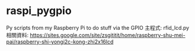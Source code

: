 raspi_pygpio
============

Py scripts from my Raspberry Pi to do stuff via the GPIO
主程式: rfid_lcd.py
相關資料:
https://sites.google.com/site/zsgititit/home/raspberry-shu-mei-pai/raspberry-shi-yongi2c-kong-zhi2x16lcd
